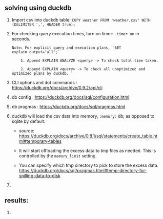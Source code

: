 ## solving using duckdb


1.  Import csv into duckdb table: `COPY weather FROM 'weather.csv' WITH (DELIMITER ',', HEADER true);`

2.  For checking query execution times, turn on timer: `.timer on` in seconds.

        Note: For explicit query and execution plans, `SET explain_output='all';` 

            1. Append EXPLAIN ANALYZE <query> -> To check total time taken.

            2. Append EXPLAIN <query> -> To check all unoptimized and optimized plans by duckdb.

3.  CLI options and dot commands : https://duckdb.org/docs/archive/0.9.2/api/cli

4.  db config : https://duckdb.org/docs/sql/configuration.html

5.  db pragmas : https://duckdb.org/docs/sql/pragmas.html

6.  duckdb will load the csv data into memory, `:memory:` db; as opposed to sqlite by default: 

    * source: https://duckdb.org/docs/archive/0.8.1/sql/statements/create_table.html#temporary-tables

    * It will start offloading the excess data to tmp files as needed. This is controlled by the `memory_limit`
    setting. 

    * You can specify which tmp directory to pick to store the excess data. https://duckdb.org/docs/sql/pragmas.html#temp-directory-for-spilling-data-to-disk

7.  


## results:

1.  




        